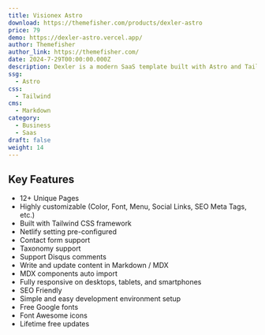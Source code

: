 ```yaml
---
title: Visionex Astro
download: https://themefisher.com/products/dexler-astro
price: 79
demo: https://dexler-astro.vercel.app/
author: Themefisher
author_link: https://themefisher.com/
date: 2024-7-29T00:00:00.000Z
description: Dexler is a modern SaaS template built with Astro and Tailwind CSS. It offers a strong foundation for creating professional SaaS websites with its 12+ pre-designed pages. The template is highly customizable, allowing you to tailor the colors, fonts, and layout to match your brand identity.
ssg:
  - Astro
css:
  - Tailwind
cms:
  - Markdown
category:
  - Business
  - Saas
draft: false
weight: 14
---
```


## Key Features

- 12+ Unique Pages
- Highly customizable (Color, Font, Menu, Social Links, SEO Meta Tags, etc.)
- Built with Tailwind CSS framework
- Netlify setting pre-configured
- Contact form support
- Taxonomy support
- Support Disqus comments
- Write and update content in Markdown / MDX
- MDX components auto import
- Fully responsive on desktops, tablets, and smartphones
- SEO Friendly
- Simple and easy development environment setup
- Free Google fonts
- Font Awesome icons
- Lifetime free updates